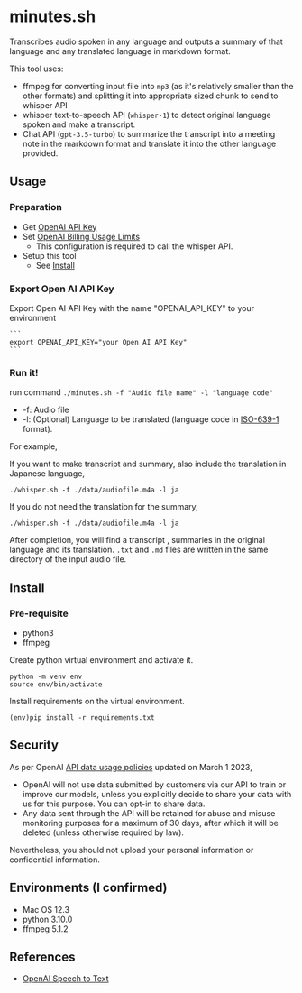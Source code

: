 # minutes.sh

Transcribes audio spoken in any language and outputs a summary of that language and any translated language in markdown format.  

This tool uses: 

- ffmpeg for converting input file into `mp3` (as it's relatively smaller than the other formats) and splitting it into appropriate sized chunk to send to whisper API
- whisper text-to-speech API (`whisper-1`) to detect original language spoken and make a transcript. 
- Chat API (`gpt-3.5-turbo`) to summarize the transcript into a meeting note in the markdown format and translate it into the other language provided. 

## Usage

### Preparation

- Get [OpenAI API Key](https://platform.openai.com/account/api-keys)
- Set [OpenAI Billing Usage Limits](https://platform.openai.com/account/billing/limits)
  - This configuration is required to call the whisper API. 
- Setup this tool
  - See [Install](#install)

### Export Open AI API Key

Export Open AI API Key with the name "OPENAI_API_KEY" to your environment

    ```
    export OPENAI_API_KEY="your Open AI API Key"
    ```

### Run it! 

run command `./minutes.sh -f "Audio file name" -l "language code"`

- -f: Audio file
- -l: (Optional) Language to be translated (language code in [ISO-639-1](https://www.loc.gov/standards/iso639-2/php/code_list.php) format). 

For example, 

If you want to make transcript and summary, also include the translation in Japanese language, 

```
./whisper.sh -f ./data/audiofile.m4a -l ja
```

If you do not need the translation for the summary, 

```
./whisper.sh -f ./data/audiofile.m4a -l ja
```

After completion, you will find a transcript , summaries in the original language and its translation. `.txt` and `.md` files are written in the same directory of the input audio file. 

## Install

### Pre-requisite

- python3
- ffmpeg

Create python virtual environment and activate it.

```
python -m venv env
source env/bin/activate
```

Install requirements on the virtual environment.  

```
(env)pip install -r requirements.txt
```

## Security

As per OpenAI [API data usage policies](https://openai.com/policies/api-data-usage-policies) updated on March 1 2023, 

- OpenAI will not use data submitted by customers via our API to train or improve our models, unless you explicitly decide to share your data with us for this purpose. You can opt-in to share data.
- Any data sent through the API will be retained for abuse and misuse monitoring purposes for a maximum of 30 days, after which it will be deleted (unless otherwise required by law). 

Nevertheless, you should not upload your personal information or confidential information.  

## Environments (I confirmed)

- Mac OS 12.3
- python 3.10.0
- ffmpeg 5.1.2

## References

- [OpenAI Speech to Text](https://platform.openai.com/docs/guides/speech-to-text)